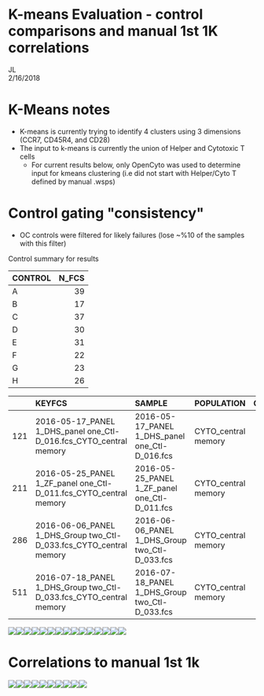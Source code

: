 # K-means Evaluation - control comparisons and manual 1st 1K correlations  
JL  
2/16/2018  

# K-Means notes
- K-means is currently trying to identify 4 clusters using 3 dimensions (CCR7, CD45R4, and CD28)
- The input to k-means is currently the union of Helper and Cytotoxic T cells
  - For current results below, only OpenCyto was used to determine input for kmeans clustering (i.e did not start with Helper/Cyto T defined by manual .wsps)


# Control gating "consistency"

- OC controls were filtered for likely failures (lose ~%10 of the samples with this filter)









Control summary for results


|CONTROL | N_FCS|
|:-------|-----:|
|A       |    39|
|B       |    17|
|C       |    37|
|D       |    30|
|E       |    31|
|F       |    22|
|G       |    23|
|H       |    26|


|    |KEYFCS                                                             |SAMPLE                                         |POPULATION          | COUNT| PARENT_COUNT|OPTIMAL_K |DFK_ALL                                                                                    | NUM_POPS_ASSIGNED| TOTAL_COUNTS|QC    |PANEL  |MACHINE |LAB_ID |formatName                                     |DATE       |DATE_MONTH |DATE_WEEK  |formatExp                                      |EXPERIMENTER | PARENT_FREQ| PARENT_PERCENT|KEY                    |CTL |Study.ID                                       |variable            | value|
|:---|:------------------------------------------------------------------|:----------------------------------------------|:-------------------|-----:|------------:|:---------|:------------------------------------------------------------------------------------------|-----------------:|------------:|:-----|:------|:-------|:------|:----------------------------------------------|:----------|:----------|:----------|:----------------------------------------------|:------------|-----------:|--------------:|:----------------------|:---|:----------------------------------------------|:-------------------|-----:|
|121 |2016-05-17_PANEL 1_DHS_panel one_Ctl-D_016.fcs_CYTO_central memory |2016-05-17_PANEL 1_DHS_panel one_Ctl-D_016.fcs |CYTO_central memory | 14145|        77632|3         |1,0.832408640742792,0.738543623520837,0.93952748979841,1.03783470428523,0.963218817742073  |                 4|       592897|FALSE |panel1 |LSR     |NA     |2016-05-17_PANEL 1_DHS_panel one_Ctl-D_016.fcs |2016-05-17 |2016-05-01 |2016-05-16 |2016-05-17_PANEL 1_DHS_panel one_Ctl-D_016.fcs |DHS          |   0.1822058|       18.22058|NA_CYTO_central memory |D   |2016-05-17_PANEL 1_DHS_panel one_Ctl-D_016.fcs |CYTO_central memory |  3679|
|211 |2016-05-25_PANEL 1_ZF_panel one_Ctl-D_011.fcs_CYTO_central memory  |2016-05-25_PANEL 1_ZF_panel one_Ctl-D_011.fcs  |CYTO_central memory | 10249|        61254|3         |1,0.892101597249016,0.654241194410193,0.954480334434967,1.00710806266813,0.992861258109737 |                 4|       486931|FALSE |panel1 |LSR     |NA     |2016-05-25_PANEL 1_ZF_panel one_Ctl-D_011.fcs  |2016-05-25 |2016-05-01 |2016-05-23 |2016-05-25_PANEL 1_ZF_panel one_Ctl-D_011.fcs  |ZF           |   0.1673197|       16.73197|NA_CYTO_central memory |D   |2016-05-25_PANEL 1_ZF_panel one_Ctl-D_011.fcs  |CYTO_central memory |  1754|
|286 |2016-06-06_PANEL 1_DHS_Group two_Ctl-D_033.fcs_CYTO_central memory |2016-06-06_PANEL 1_DHS_Group two_Ctl-D_033.fcs |CYTO_central memory | 15047|        71831|3         |1,0.935366407885674,0.695950006331655,0.959086114450938,1.0199350965884,1.00919291748581   |                 4|       672423|FALSE |panel1 |LSR     |NA     |2016-06-06_PANEL 1_DHS_Group two_Ctl-D_033.fcs |2016-06-06 |2016-06-01 |2016-06-06 |2016-06-06_PANEL 1_DHS_Group two_Ctl-D_033.fcs |DHS          |   0.2094778|       20.94778|NA_CYTO_central memory |D   |2016-06-06_PANEL 1_DHS_Group two_Ctl-D_033.fcs |CYTO_central memory |  1258|
|511 |2016-07-18_PANEL 1_DHS_Group two_Ctl-D_033.fcs_CYTO_central memory |2016-07-18_PANEL 1_DHS_Group two_Ctl-D_033.fcs |CYTO_central memory |  9335|        49458|3         |1,0.853732498839986,0.745609378709498,0.957623877881171,1.03205307917842,1.02001671277786  |                 4|       432309|FALSE |panel1 |LSR     |NA     |2016-07-18_PANEL 1_DHS_Group two_Ctl-D_033.fcs |2016-07-18 |2016-07-01 |2016-07-18 |2016-07-18_PANEL 1_DHS_Group two_Ctl-D_033.fcs |DHS          |   0.1887460|       18.87460|NA_CYTO_central memory |D   |2016-07-18_PANEL 1_DHS_Group two_Ctl-D_033.fcs |CYTO_central memory |  3377|

![](KmeansLSEval_CVs_V8_files/figure-html/unnamed-chunk-4-1.png)<!-- -->![](KmeansLSEval_CVs_V8_files/figure-html/unnamed-chunk-4-2.png)<!-- -->![](KmeansLSEval_CVs_V8_files/figure-html/unnamed-chunk-4-3.png)<!-- -->![](KmeansLSEval_CVs_V8_files/figure-html/unnamed-chunk-4-4.png)<!-- -->![](KmeansLSEval_CVs_V8_files/figure-html/unnamed-chunk-4-5.png)<!-- -->![](KmeansLSEval_CVs_V8_files/figure-html/unnamed-chunk-4-6.png)<!-- -->![](KmeansLSEval_CVs_V8_files/figure-html/unnamed-chunk-4-7.png)<!-- -->![](KmeansLSEval_CVs_V8_files/figure-html/unnamed-chunk-4-8.png)<!-- -->![](KmeansLSEval_CVs_V8_files/figure-html/unnamed-chunk-4-9.png)<!-- -->![](KmeansLSEval_CVs_V8_files/figure-html/unnamed-chunk-4-10.png)<!-- -->![](KmeansLSEval_CVs_V8_files/figure-html/unnamed-chunk-4-11.png)<!-- -->![](KmeansLSEval_CVs_V8_files/figure-html/unnamed-chunk-4-12.png)<!-- -->![](KmeansLSEval_CVs_V8_files/figure-html/unnamed-chunk-4-13.png)<!-- -->![](KmeansLSEval_CVs_V8_files/figure-html/unnamed-chunk-4-14.png)<!-- -->![](KmeansLSEval_CVs_V8_files/figure-html/unnamed-chunk-4-15.png)<!-- -->


# Correlations to manual 1st 1k


![](KmeansLSEval_CVs_V8_files/figure-html/unnamed-chunk-5-1.png)<!-- -->![](KmeansLSEval_CVs_V8_files/figure-html/unnamed-chunk-5-2.png)<!-- -->![](KmeansLSEval_CVs_V8_files/figure-html/unnamed-chunk-5-3.png)<!-- -->![](KmeansLSEval_CVs_V8_files/figure-html/unnamed-chunk-5-4.png)<!-- -->![](KmeansLSEval_CVs_V8_files/figure-html/unnamed-chunk-5-5.png)<!-- -->![](KmeansLSEval_CVs_V8_files/figure-html/unnamed-chunk-5-6.png)<!-- -->![](KmeansLSEval_CVs_V8_files/figure-html/unnamed-chunk-5-7.png)<!-- -->![](KmeansLSEval_CVs_V8_files/figure-html/unnamed-chunk-5-8.png)<!-- -->![](KmeansLSEval_CVs_V8_files/figure-html/unnamed-chunk-5-9.png)<!-- -->![](KmeansLSEval_CVs_V8_files/figure-html/unnamed-chunk-5-10.png)<!-- -->

